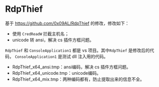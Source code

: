 # RdpThief

基于 https://github.com/0x09AL/RdpThief 的修改，修改如下：



* 使用 `CredReadW` 拦截主机名；
* unicode 转 ansi，解决 cs 插件方框问题。



`RdpThief` 和 `ConsoleApplication1` 都是 vs 项目。其中`RdpThief` 是修改后的代码， `ConsoleApplication1` 是测试 dll 注入用的代码。



* RdpThief_x64_ansi.tmp：ansi编码，解决 cs 插件方框问题。
* RdpThief_x64_unicode.tmp：unicode编码。
* RdpThief_x64_mix.tmp：两种编码都有，防止提取出来的信息不全。